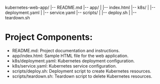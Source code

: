 kubernetes-web-app/
|-- README.md
|-- app/
|   |-- index.html
|-- k8s/
|   |-- deployment.yaml
|   |-- service.yaml
|-- scripts/
|   |-- deploy.sh
|   |-- teardown.sh

# Project Components:

- README.md: Project documentation and instructions.
- app/index.html: Sample HTML file for the web application.
- k8s/deployment.yaml: Kubernetes deployment configuration.
- k8s/service.yaml: Kubernetes service configuration.
- scripts/deploy.sh: Deployment script to create Kubernetes resources.
- scripts/teardown.sh: Teardown script to delete Kubernetes resources.
